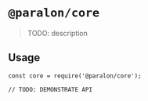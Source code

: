 # `@paralon/core`

> TODO: description

## Usage

```
const core = require('@paralon/core');

// TODO: DEMONSTRATE API
```
